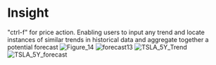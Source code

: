 # Insight
"ctrl-f" for price action. Enabling users to input any trend and locate instances of similar trends in historical data and aggregate together a potential forecast
![Figure_14](https://github.com/AdarshDayalan/Insight/assets/39389186/8c7f5bb6-7e85-4c30-9684-8b610c0902fd)
![forecast13](https://github.com/AdarshDayalan/Insight/assets/39389186/3b235ece-2fa9-4287-8570-fbd466306ceb)
![TSLA_5Y_Trend](https://github.com/AdarshDayalan/Insight/assets/39389186/0e814156-3a5a-431b-9922-a154dbb649f5)
![TSLA_5Y_forecast](https://github.com/AdarshDayalan/Insight/assets/39389186/7bc80796-9533-4937-9957-ee72faba70e7)
